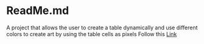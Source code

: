 # ReadMe.md
A project that allows the user to create a table dynamically and use different colors to create art by using the table cells as pixels
Follow this <a href= "https://kingluko.github.io/udacityartmaker/" target = "_blank">Link</a>

